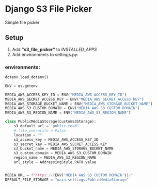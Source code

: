 # Django S3 File Picker

Simple file picker

## Setup 

1. Add **"s3_file_picker"** to *INSTALLED_APPS*
2. Add environments to settings.py:

### environments:

```python
dotenv.load_dotenv()

ENV = os.getenv

MEDIA_AWS_ACCESS_KEY_ID = ENV("MEDIA_AWS_ACCESS_KEY_ID")
MEDIA_AWS_SECRET_ACCESS_KEY = ENV("MEDIA_AWS_SECRET_ACCESS_KEY")
MEDIA_AWS_STORAGE_BUCKET_NAME = ENV("MEDIA_AWS_STORAGE_BUCKET_NAME")
MEDIA_AWS_S3_CUSTOM_DOMAIN = ENV("MEDIA_AWS_S3_CUSTOM_DOMAIN")
MEDIA_AWS_S3_REGION_NAME = ENV("MEDIA_AWS_S3_REGION_NAME")

class PublicMediaStorage(CustomS3Storage):
    s3_default_acl = 'public-read'
    # file_overwrite = False
    location = ""
    s3_access_key = MEDIA_AWS_ACCESS_KEY_ID
    s3_secret_key = MEDIA_AWS_SECRET_ACCESS_KEY
    s3_bucket_name = MEDIA_AWS_STORAGE_BUCKET_NAME
    s3_custom_domain = MEDIA_AWS_S3_CUSTOM_DOMAIN
    region_name = MEDIA_AWS_S3_REGION_NAME
    url_style = AddressingStyle.PATH.value


MEDIA_URL = f"https://{ENV('MEDIA_AWS_S3_CUSTOM_DOMAIN')}/"
DEFAULT_FILE_STORAGE = "main.settings.PublicMediaStorage"
```

